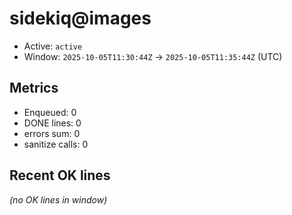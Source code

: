 # sidekiq@images

- Active: `active`
- Window: `2025-10-05T11:30:44Z` → `2025-10-05T11:35:44Z` (UTC)

## Metrics
- Enqueued: 0
- DONE lines: 0
- errors sum: 0
- sanitize calls: 0

## Recent OK lines
_(no OK lines in window)_
